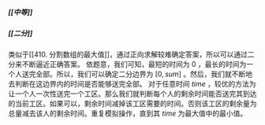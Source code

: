 ##### [[中等]]
##### [[二分]]

类似于[[410. 分割数组的最大值]]，通过正向求解较难确定答案，所以可以通过二分来不断逼近正确答案。
依题意，我们可知，最短的时间为 $0$ ，最长的时间为一个人送完全部。所以，我们可以确定二分边界为 $[0, sum]$ 。然后，我们就不断地去判断在这边界内的时间是否能够送完全部。
对于任意时间 $time$ ，较优的方法为让一个人一次性送完一个工区。那么我们就判断每个人的剩余时间能否送完其到达的当前工区。如果可以，剩余时间减掉该工区需要的时间。否则该工区的剩余量为总量减去该人的剩余时间。重复模拟操作，直到其 $time$ 为最大值中的最小值。